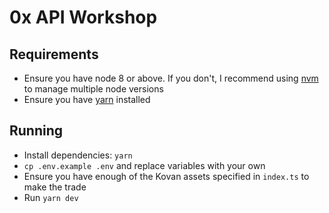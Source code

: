 # 0x API Workshop

## Requirements

- Ensure you have node 8 or above.  If you don't, I recommend using [nvm](https://github.com/nvm-sh/nvm) to manage multiple node versions
- Ensure you have [yarn](https://yarnpkg.com/) installed

## Running

- Install dependencies: `yarn`
- `cp .env.example .env` and replace variables with your own
- Ensure you have enough of the Kovan assets specified in `index.ts` to make the trade
- Run `yarn dev`


